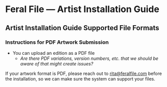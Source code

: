# Feral File — Artist Installation Guide
## Artist Installation Guide Supported File Formats
### Instructions for PDF Artwork Submission

* You can upload an edition as a PDF file
    * *Are there PDF variations, version numbers, etc. that we should be aware of that might create issues?*

If your artwork format is PDF, please reach out to [rita@feralfile.com](mailto:rita@feralfile.com) before the installation, so we can make sure the system can support your files.
